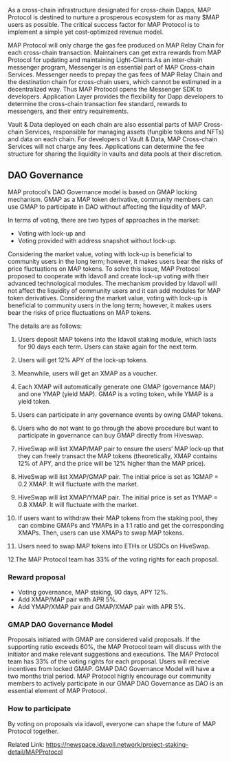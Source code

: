 As a cross-chain infrastructure designated for cross-chain Dapps, MAP Protocol is destined to nurture a prosperous ecosystem for as many $MAP users as possible. The critical success factor for MAP Protocol is to implement a simple yet cost-optimized revenue model.

MAP Protocol will only charge the gas fee produced on MAP Relay Chain for each cross-chain transaction. Maintainers can get extra rewards from MAP Protocol for updating and maintaining Light-Clients.As an inter-chain messenger program, Messenger is an essential part of MAP Cross-chain Services. Messenger needs to prepay the gas fees of MAP Relay Chain and the destination chain for cross-chain users, which cannot be estimated in a decentralized way. Thus MAP Protocol opens the Messenger SDK to developers. Application Layer provides the flexibility for Dapp developers to determine the cross-chain transaction fee standard, rewards to messengers, and their entry requirements.

Vault & Data deployed on each chain are also essential parts of MAP Cross-chain Services, responsible for managing assets (fungible tokens and NFTs)  and data on each chain. For developers of Vault & Data, MAP Cross-chain Services will not charge any fees. Applications can determine the fee structure for sharing the liquidity in vaults and data pools at their discretion.


## DAO Governance 

MAP protocol’s DAO Governance model is based on GMAP locking mechanism. GMAP as a MAP token derivative, community members can use GMAP to participate in DAO without affecting the liquidity of MAP.

In terms of voting, there are two types of approaches in the market:

* Voting with lock-up and
* Voting provided with address snapshot without lock-up.

Considering the market value, voting with lock-up is beneficial to community users in the long term; however, it makes users bear the risks of price fluctuations on MAP tokens. To solve this issue, MAP Protocol proposed to cooperate with Idavoll and create lock-up voting with their advanced technological modules. The mechanism provided by Idavoll will not affect the liquidity of community users and it can add modules for MAP token derivatives. Considering the market value, voting with lock-up is beneficial to community users in the long term; however, it makes users bear the risks of price fluctuations on MAP tokens. 

The details are as follows:

1. Users deposit MAP tokens into the Idavoll staking module, which lasts for 90 days each term. Users can stake again for the next term.

2. Users will get 12% APY of the lock-up tokens.

3. Meanwhile, users will get an XMAP as a voucher.

4. Each XMAP will automatically generate one GMAP (governance MAP) and one YMAP (yield MAP). GMAP is a voting token, while YMAP is a yield token.

5. Users can participate in any governance events by owing GMAP tokens.

6. Users who do not want to go through the above procedure but want to participate in governance can buy GMAP directly from Hiveswap.

7. HiveSwap will list XMAP/MAP pair to ensure the users’ MAP lock-up that they can freely transact the MAP tokens (theoretically, XMAP contains 12% of APY, and the price will be 12% higher than the MAP price).

8. HiveSwap will list XMAP/GMAP pair. The initial price is set as 1GMAP = 0.2 XMAP. It will fluctuate with the market.

9. HiveSwap will list XMAP/YMAP pair. The initial price is set as 1YMAP = 0.8 XMAP. It will fluctuate with the market.

10. If users want to withdraw their MAP tokens from the staking pool, they can combine GMAPs and YMAPs in a 1:1 ratio and get the corresponding XMAPs. Then, users can use XMAPs to swap MAP tokens.

11. Users need to swap MAP tokens into ETHs or USDCs on HiveSwap.

12.The MAP Protocol team has 33% of the voting rights for each proposal.

### Reward proposal

* Voting governance, MAP staking, 90 days, APY 12%.
* Add XMAP/MAP pair with APR 5%.
* Add YMAP/XMAP pair and GMAP/XMAP pair with APR 5%.

### GMAP DAO Governance Model

Proposals initiated with GMAP are considered valid proposals. If the supporting ratio exceeds 60%, the MAP Protocol team will discuss with the initiator and make relevant suggestions and executions. The MAP Protocol team has 33% of the voting rights for each proposal.
Users will receive incentives from locked GMAP. GMAP DAO Governance Model will have a two months trial period. MAP Protocol highly encourage our community members to actively participate in our GMAP DAO Governance as DAO is an essential element of MAP Protocol.

### How to participate

By voting on proposals via idavoll, everyone can shape the future of MAP Protocol together. 

Related Link: https://newspace.idavoll.network/project-staking-detail/MAPProtocol


